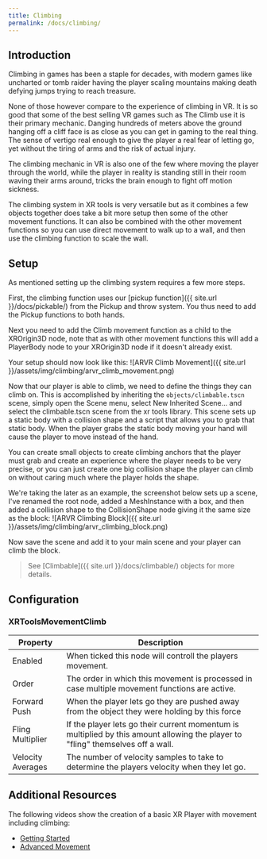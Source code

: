 ```yaml
---
title: Climbing
permalink: /docs/climbing/
---
```



## Introduction
Climbing in games has been a staple for decades, with modern games like uncharted
or tomb raider having the player scaling mountains making death defying jumps
trying to reach treasure.

None of those however compare to the experience of climbing in VR. It is so good
that some of the best selling VR games such as The Climb use it is their primary
mechanic. Danging hundreds of meters above the ground hanging off a cliff face is
as close as you can get in gaming to the real thing. The sense of vertigo real
enough to give the player a real fear of letting go, yet without the tiring of
arms and the risk of actual injury.

The climbing mechanic in VR is also one of the few where moving the player through
the world, while the player in reality is standing still in their room waving their
arms around, tricks the brain enough to fight off motion sickness.

The climbing system in XR tools is very versatile but as it combines a few objects
together does take a bit more setup then some of the other movement functions. It
can also be combined with the other movement functions so you can use direct movement
to walk up to a wall, and then use the climbing function to scale the wall.

## Setup
As mentioned setting up the climbing system requires a few more steps.

First, the climbing function uses our [pickup function]({{ site.url }}/docs/pickable/) from the Pickup and throw 
system. You thus need to add the Pickup functions to both hands.

Next you need to add the Climb movement function as a child to the XROrigin3D node,
note that as with other movement functions this will add a PlayerBody node to your
XROrigin3D node if it doesn't already exist.

Your setup should now look like this:
![ARVR Climb Movement]({{ site.url }}/assets/img/climbing/arvr_climb_movement.png)

Now that our player is able to climb, we need to define the things they can climb
on. This is accomplished by inheriting the `objects/climbable.tscn` scene, 
simply open the Scene menu, select New Inherited Scene... and select the 
climbable.tscn scene from the xr tools library. This scene sets up a static
body with a collision shape and a script that allows you to grab that static body. 
When the player grabs the static body moving your hand will cause the player to 
move instead of the hand.

You can create small objects to create climbing anchors that the player must grab
and create an experience where the player needs to be very precise, or you can just
create one big collision shape the player can climb on without caring much where
the player holds the shape.

We're taking the later as an example, the screenshot below sets up a scene, I've
renamed the root node, added a MeshInstance with a box, and then added a collision
shape to the CollisionShape node giving it the same size as the block:
![ARVR Climbing Block]({{ site.url }}/assets/img/climbing/arvr_climbing_block.png)

Now save the scene and add it to your main scene and your player can climb the block.

> See [Climbable]({{ site.url }}/docs/climbable/) objects for more details.


## Configuration

### XRToolsMovementClimb

| Property      | Description                                                     |
| ------------- | --------------------------------------------------------------- |
| Enabled       | When ticked this node will controll the players movement.       |
| Order         | The order in which this movement is processed in case multiple movement functions are active.  |
| Forward Push  | When the player lets go they are pushed away from the object they were holding by this force  |
| Fling Multiplier  | If the player lets go their current momentum is multiplied by this amount allowing the player to "fling" themselves off a wall.  |
| Velocity Averages  | The number of velocity samples to take to determine the players velocity when they let go.  |


## Additional Resources

The following videos show the creation of a basic XR Player with movement including climbing:
* [Getting Started](https://youtu.be/VrpySdMcdyw)
* [Advanced Movement](https://youtu.be/tTdaU57M-0s)
